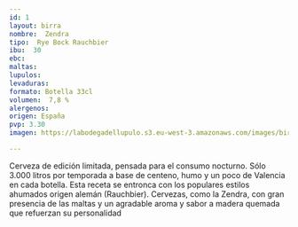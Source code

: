```yaml
---
id: 1
layout: birra
nombre:  Zendra
tipo:  Rye Bock Rauchbier
ibu:  30
ebc:
maltas: 
lupulos: 
levaduras: 
formato: Botella 33cl
volumen:  7,8 %
alergenos: 
origen: España
pvp: 3.30
imagen: https://labodegadellupulo.s3.eu-west-3.amazonaws.com/images/birras/zendra.jpg

---
```

Cerveza de edición limitada, pensada para el consumo nocturno. Sólo 3.000 litros por temporada a base de centeno, humo y un poco de Valencia en cada botella. Esta receta se entronca con los populares estilos ahumados origen alemán (Rauchbier). Cervezas, como la Zendra, con gran presencia de las maltas  y un agradable aroma y sabor a madera quemada que refuerzan su personalidad











